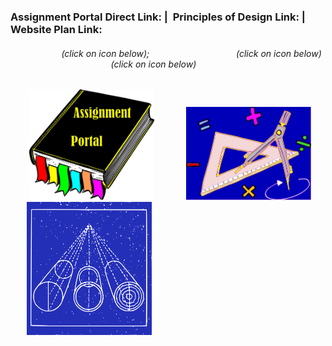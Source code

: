 ### Assignment Portal Direct Link: | &nbsp;Principles of Design Link: |&nbsp; &emsp; Website Plan Link:

###### &nbsp; &emsp; &nbsp; &emsp; &emsp;  &nbsp; &nbsp;(click on icon below); &nbsp; &nbsp; &emsp; &nbsp; &emsp; &emsp; &nbsp; &nbsp; &nbsp;  &nbsp; &emsp; &nbsp; (click on icon below) &nbsp; &emsp; &nbsp; &emsp; &emsp;  &nbsp; &nbsp; &nbsp;  &nbsp; &emsp; &emsp;  &nbsp; &nbsp; &nbsp; (click on icon below)                                                              

&nbsp; &emsp; &nbsp;[<img src="sources/assignment_portal_icon_link.png" width="200">](https://jmmonjeremy.github.io/)
&nbsp; &emsp; &nbsp; &emsp;[<img src="sources/design_principles_icon_link.png" width="200">](https://https://jmmonjeremy.github.io/design-principles.html) 
&nbsp; &emsp; &nbsp; [<img src="sources/site_plan_icon_link.png" width="200">](https://https://https://jmmonjeremy.github.io/lesson2/index.html)
